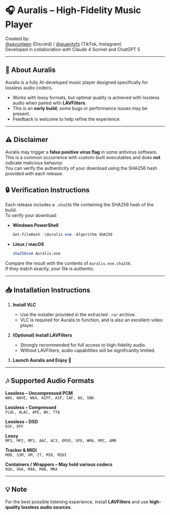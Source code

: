 # 🎧 Auralis – High-Fidelity Music Player

Created by:  
[@sevunteen](https://discord.com) (Discord) / [@quaintvfx](https://tiktok.com) (TikTok, Instagram)  
Developed in collaboration with Claude 4 Sonnet and ChatGPT 5  

---

## 🎵 About Auralis

Auralis is a fully AI-developed music player designed specifically for lossless audio codecs.

- Works with lossy formats, but optimal quality is achieved with lossless audio when paired with **LAVFilters**.  
- This is an **early build**; some bugs or performance issues may be present.  
- Feedback is welcome to help refine the experience.

---

## ⚠️ Disclaimer
Auralis may trigger a **false positive virus flag** in some antivirus software.  
This is a common occurrence with custom-built executables and does **not** indicate malicious behavior.  
You can verify the authenticity of your download using the SHA256 hash provided with each release.

## 🔒 Verification Instructions

Each release includes a `.sha256` file containing the SHA256 hash of the build.  
To verify your download:

- **Windows PowerShell**  
  ```powershell
  Get-FileHash .\Auralis.exe -Algorithm SHA256
  ```
- **Linux / macOS**  
  ```bash
  sha256sum Auralis.exe
  ```

Compare the result with the contents of `Auralis.exe.sha256`.  
If they match exactly, your file is authentic.

---

## 📥 Installation Instructions

1. **Install VLC**  
   - Use the installer provided in the extracted `.rar` archive.  
   - VLC is required for Auralis to function, and is also an excellent video player.

2. **(Optional) Install LAVFilters**  
   - Strongly recommended for full access to high-fidelity audio.  
   - Without LAVFilters, audio capabilities will be significantly limited.

3. **Launch Auralis and Enjoy 🎵**

---

## 🎶 Supported Audio Formats

**Lossless – Uncompressed PCM**  
`WAV, WAVE, W64, AIFF, AIF, CAF, AU, SND`

**Lossless – Compressed**  
`FLAC, ALAC, APE, WV, TTA`

**Lossless – DSD**  
`DSF, DFF`

**Lossy**  
`MP3, MP2, MP1, AAC, AC3, OPUS, SPX, WMA, MPC, AMR`

**Tracker & MIDI**  
`MOD, S3M, XM, IT, MID, MIDI`

**Containers / Wrappers – May hold various codecs**  
`OGG, OGA, M4A, M4B, MKA`

---

## 💡 Note
For the best possible listening experience, install **LAVFilters** and use **high-quality lossless audio sources**.
